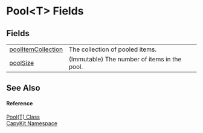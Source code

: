 # Pool&lt;T&gt; Fields




## Fields
<table>
<tr>
<td><a href="F_CapyKit_Pool_1_poolItemCollection.md">poolItemCollection</a></td>
<td>The collection of pooled items.</td></tr>
<tr>
<td><a href="F_CapyKit_Pool_1_poolSize.md">poolSize</a></td>
<td>(Immutable) The number of items in the pool.</td></tr>
</table>

## See Also


#### Reference
<a href="T_CapyKit_Pool_1.md">Pool(T) Class</a>  
<a href="N_CapyKit.md">CapyKit Namespace</a>  
